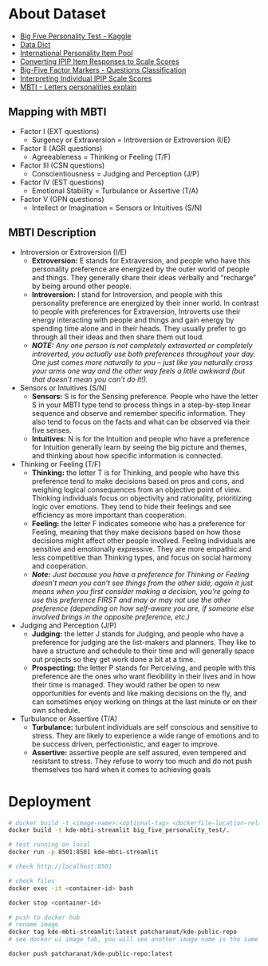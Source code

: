 # About Dataset
- [Big Five Personality Test - Kaggle](https://www.kaggle.com/datasets/tunguz/big-five-personality-test)
- [Data Dict](./data/codebook.txt)
- [International Personality Item Pool](https://ipip.ori.org/)
- [Converting IPIP Item Responses to Scale Scores](https://ipip.ori.org/newScoringInstructions.htm)
- [Big-Five Factor Markers - Questions Classification](https://ipip.ori.org/newBigFive5broadKey.htm)
- [Interpreting Individual IPIP Scale Scores](https://ipip.ori.org/InterpretingIndividualIPIPScaleScores.htm)
- [MBTI - Letters personalities explain](https://www.16personalities.com/articles/our-theory)

## Mapping with MBTI
- Factor I (EXT questions)
    - Surgency or Extraversion = Introversion or Extroversion (I/E)
- Factor II (AGR questions)
    - Agreeableness = Thinking or Feeling (T/F)
- Factor III (CSN questions)
    - Conscientiousness = Judging and Perception (J/P)
- Factor IV (EST questions)
    - Emotional Stability = Turbulance or Assertive (T/A)
- Factor V (OPN questions)
    - Intellect or Imagination = Sensors or Intuitives (S/N)

## MBTI Description
- Introversion or Extroversion (I/E)
    - **Extroversion:** E stands for Extraversion, and people who have this personality preference are energized by the outer world of people and things. They generally share their ideas verbally and “recharge” by being around other people.
    - **Introversion:** I stand for Introversion, and people with this personality preference are energized by their inner world. In contrast to people with preferences for Extraversion, Introverts use their energy interacting with people and things and gain energy by spending time alone and in their heads. They usually prefer to go through all their ideas and then share them out loud.
    - ***NOTE:** Any one person is not completely extraverted or completely introverted, you actually use both preferences throughout your day. One just comes more naturally to you – just like you naturally cross your arms one way and the other way feels a little awkward (but that doesn’t mean you can’t do it!).*
- Sensors or Intuitives (S/N)
    - **Sensors:** S is for the Sensing preference. People who have the letter S in your MBTI type tend to process things in a step-by-step linear sequence and observe and remember specific information. They also tend to focus on the facts and what can be observed via their five senses.
    - **Intuitives:** N is for the Intuition and people who have a preference for Intuition generally learn by seeing the big picture and themes, and thinking about how specific information is connected.
- Thinking or Feeling (T/F)
    - **Thinking:** the letter T is for Thinking, and people who have this preference tend to make decisions based on pros and cons, and weighing logical consequences from an objective point of view. Thinking individuals focus on objectivity and rationality, prioritizing logic over emotions. They tend to hide their feelings and see efficiency as more important than cooperation.
    - **Feeling:** the letter F indicates someone who has a preference for Feeling, meaning that they make decisions based on how those decisions might affect other people involved. Feeling individuals are sensitive and emotionally expressive. They are more empathic and less competitive than Thinking types, and focus on social harmony and cooperation.
    - ***Note:** Just because you have a preference for Thinking or Feeling doesn’t mean you can’t see things from the other side, again it just means when you first consider making a decision, you’re going to use this preference FIRST and may or may not use the other preference (depending on how self-aware you are, if someone else involved brings in the opposite preference, etc.)*
- Judging and Perception (J/P)
    - **Judging:** the letter J stands for Judging, and people who have a preference for judging are the list-makers and planners. They like to have a structure and schedule to their time and will generally space out projects so they get work done a bit at a time.
    - **Prospecting:** the letter P stands for Perceiving, and people with this preference are the ones who want flexibility in their lives and in how their time is managed. They would rather be open to new opportunities for events and like making decisions on the fly, and can sometimes enjoy working on things at the last minute or on their own schedule.
- Turbulance or Assertive (T/A)
    - **Turbulance:** turbulent individuals are self conscious and sensitive to stress. They are likely to experience a wide range of emotions and to be success driven, perfectionistic, and eager to improve.
    - **Assertive:** assertive people are self assured, even tempered and resistant to stress. They refuse to worry too much and do not push themselves too hard when it comes to achieving goals

# Deployment
```bash
# docker build -t <image-name>:<optional-tag> <dockerfile-location-relative-with-current-workdir>
docker build -t kde-mbti-streamlit big_five_personality_test/.

# test running on local
docker run -p 8501:8501 kde-mbti-streamlit

# check http://localhost:8501

# check files
docker exec -it <container-id> bash

docker stop <container-id>

# push to docker hub
# rename image
docker tag kde-mbti-streamlit:latest patcharanat/kde-public-repo
# see docker ui image tab, you will see another image name is the same as repo

docker push patcharanat/kde-public-repo:latest
```